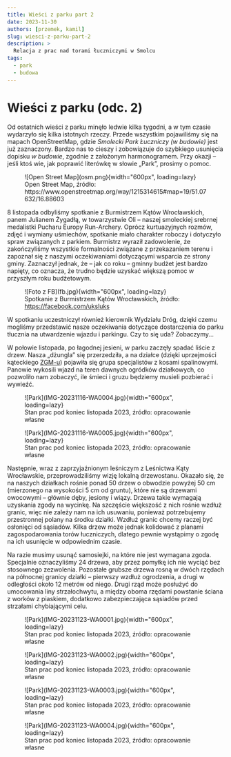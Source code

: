 ```yaml
---
title: Wieści z parku part 2
date: 2023-11-30
authors: [przemek, kamil]
slug: wiesci-z-parku-part-2
description: >
  Relacja z prac nad torami łuczniczymi w Smolcu
tags:
  - park
  - budowa
---
```



# Wieści z parku (odc. 2)

Od ostatnich wieści z parku minęło ledwie kilka tygodni, a w tym czasie wydarzyło się kilka istotnych rzeczy. Przede wszystkim pojawiliśmy się na mapach OpenStreetMap, gdzie *Smolecki Park Łuczniczy (w budowie)* jest już zaznaczony. Bardzo nas to cieszy i zobowiązuje do szybkiego usunięcia dopisku *w budowie*, zgodnie z założonym harmonogramem. Przy okazji – jeśli ktoś wie, jak poprawić literówkę w słowie „Park”, prosimy o pomoc.


<figure markdown="span">
  ![Open Street Map](osm.png){width="600px", loading=lazy}
  <figcaption>Open Street Map,  źródło: https://www.openstreetmap.org/way/1215314615#map=19/51.07632/16.88603</figcaption>
</figure>

<!-- more -->

8 listopada odbyliśmy spotkanie z Burmistrzem Kątów Wrocławskich, panem Julianem Żygadłą, w towarzystwie Oli – naszej smoleckiej srebrnej medalistki Pucharu Europy Run-Archery. Oprócz kurtuazyjnych rozmów, zdjęć i wymiany uśmiechów, spotkanie miało charakter roboczy i dotyczyło spraw związanych z parkiem. Burmistrz wyraził zadowolenie, że zakończyliśmy wszystkie formalności związane z przekazaniem terenu i zapoznał się z naszymi oczekiwaniami dotyczącymi wsparcia ze strony gminy. Zaznaczył jednak, że – jak co roku – gminny budżet jest bardzo napięty, co oznacza, że trudno będzie uzyskać większą pomoc w przyszłym roku budżetowym.


<figure markdown="span">
  ![Foto z FB](fb.jpg){width="600px", loading=lazy}
  <figcaption>Spotkanie z Burmistrzem Kątów Wrocławskich, źródło: <a href="https://www.facebook.com/uksluks/posts/pfbid0CEAUNPzjpjmj8ZBazAHAc9Wf6ABNwyDhB2arp5uqnsgkK1jXUuoYrNunVXXChMrUl">https://facebook.com/uksluks</a></figcaption>
</figure>

W spotkaniu uczestniczył również kierownik Wydziału Dróg, dzięki czemu mogliśmy przedstawić nasze oczekiwania dotyczące dostarczenia do parku tłucznia na utwardzenie wjazdu i parkingu. Czy to się uda? Zobaczymy...

W połowie listopada, po łagodnej jesieni, w parku zaczęły spadać liście z drzew. Nasza „dżungla” się przerzedziła, a na działce (dzięki uprzejmości kąteckiego [ZGM-u](https://zgmkwr.pl/)) pojawiła się grupa specjalistów z kosami spalinowymi. Panowie wykosili wjazd na teren dawnych ogródków działkowych, co pozwoliło nam zobaczyć, ile śmieci i gruzu będziemy musieli pozbierać i wywieźć.

<figure markdown="span">
  ![Park](IMG-20231116-WA0004.jpg){width="600px", loading=lazy}
  <figcaption>Stan prac pod koniec listopada 2023,
  źródło: opracowanie własne</figcaption>
</figure>

<figure markdown="span">
  ![Park](IMG-20231116-WA0005.jpg){width="600px", loading=lazy}
  <figcaption>Stan prac pod koniec listopada 2023,
  źródło: opracowanie własne</figcaption>
</figure>

Następnie, wraz z zaprzyjaźnionym leśniczym z Leśnictwa Kąty Wrocławskie, przeprowadziliśmy wizję lokalną drzewostanu. Okazało się, że na naszych działkach rośnie ponad 50 drzew o obwodzie powyżej 50 cm (mierzonego na wysokości 5 cm od gruntu), które nie są drzewami owocowymi – głównie dęby, jesiony i wiązy. Drzewa takie wymagają uzyskania zgody na wycinkę. Na szczęście większość z nich rośnie wzdłuż granic, więc nie zależy nam na ich usuwaniu, ponieważ potrzebujemy przestronnej polany na środku działki. Wzdłuż granic chcemy raczej być osłonięci od sąsiadów. Kilka drzew może jednak kolidować z planami zagospodarowania torów łuczniczych, dlatego pewnie wystąpimy o zgodę na ich usunięcie w odpowiednim czasie.

Na razie musimy usunąć samosiejki, na które nie jest wymagana zgoda. Specjalnie oznaczyliśmy 24 drzewa, aby przez pomyłkę ich nie wyciąć bez stosownego zezwolenia. Pozostałe grubsze drzewa rosną w dwóch rzędach na północnej granicy działki – pierwszy wzdłuż ogrodzenia, a drugi w odległości około 12 metrów od niego. Drugi rząd może posłużyć do umocowania liny strzałochwytu, a między oboma rzędami powstanie ściana z worków z piaskiem, dodatkowo zabezpieczająca sąsiadów przed strzałami chybiającymi celu.

<figure markdown="span">
  ![Park](IMG-20231123-WA0001.jpg){width="600px", loading=lazy}
  <figcaption>Stan prac pod koniec listopada 2023,
  źródło: opracowanie własne</figcaption>
</figure>

<figure markdown="span">
  ![Park](IMG-20231123-WA0002.jpg){width="600px", loading=lazy}
  <figcaption>Stan prac pod koniec listopada 2023,
  źródło: opracowanie własne</figcaption>
</figure>

<figure markdown="span">
  ![Park](IMG-20231123-WA0003.jpg){width="600px", loading=lazy}
  <figcaption>Stan prac pod koniec listopada 2023,
  źródło: opracowanie własne</figcaption>
</figure>

<figure markdown="span">
  ![Park](IMG-20231123-WA0004.jpg){width="600px", loading=lazy}
  <figcaption>Stan prac pod koniec listopada 2023,
  źródło: opracowanie własne</figcaption>
</figure>